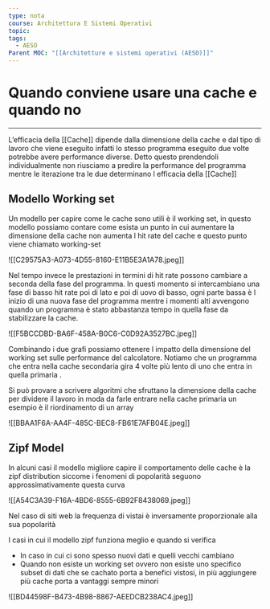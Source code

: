 ```yaml
---
type: nota
course: Architettura E Sistemi Operativi
topic: 
tags:
  - AESO
Parent MOC: "[[Architetture e sistemi operativi (AESO)]]"
---
```


# Quando conviene usare una cache e quando no
---
L’efficacia della [[Cache]] dipende dalla dimensione della cache e dal tipo di lavoro che viene eseguito infatti lo stesso programma eseguito due volte potrebbe avere performance diverse. Detto questo prendendoli individualmente non riusciamo a predire la performance del programma mentre le iterazione tra le due determinano l efficacia della [[Cache]]

## Modello Working set

Un modello per capire come le cache sono utili è il working set, in questo modello possiamo contare come esista un punto in cui aumentare la dimensione della cache non aumenta l hit rate del cache e questo punto viene chiamato working-set

![[C29575A3-A073-4D55-8160-E11B5E3A1A78.jpeg]]

Nel tempo invece le prestazioni in termini di hit rate possono cambiare a seconda della fase del programma. In questi momento si intercambiano una fase di basso hit rate poi di lato e poi di uovo di basso, ogni parte bassa è l inizio di una nuova fase del programma mentre i momenti alti avvengono quando un programma è stato abbastanza tempo in quella fase da stabilizzare la cache.

![[F5BCCDBD-BA6F-458A-B0C6-C0D92A3527BC.jpeg]]

Combinando i due grafi possiamo ottenere l impatto della dimensione del working set sulle performance del calcolatore. Notiamo che un programma che entra nella cache secondaria gira 4 volte più lento di uno che entra in quella primaria .

Si può provare a scrivere algoritmi che sfruttano la dimensione della cache per dividere il lavoro in moda da farle entrare nella cache primaria un esempio è il riordinamento di un array

![[BBAA1F6A-AA4F-485C-BEC8-FB61E7AFB04E.jpeg]]

## Zipf Model
In alcuni casi il modello migliore capire il comportamento delle cache è la zipf distribution siccome i fenomeni di popolarità  seguono approssimativamente questa curva

![[A54C3A39-F16A-4BD6-8555-6B92F8438069.jpeg]]

Nel caso di siti web la frequenza di vistai è inversamente proporzionale alla sua popolarità

I casi in cui il modello zipf funziona meglio e quando si verifica

- In caso in cui ci sono spesso nuovi dati e quelli vecchi cambiano
- Quando non esiste un working set ovvero non esiste uno specifico subset di dati che se cachato porta a benefici vistosi, in più aggiungere più cache porta a vantaggi sempre minori

![[BD44598F-B473-4B98-8867-AEEDCB238AC4.jpeg]]
